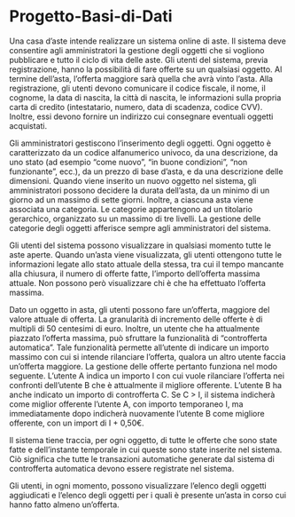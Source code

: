 # Progetto-Basi-di-Dati
Una casa d’aste intende realizzare un sistema online di aste. Il sistema deve consentire agli amministratori la gestione degli oggetti che si vogliono pubblicare e tutto il ciclo di vita delle aste. Gli utenti del sistema, previa registrazione, hanno la possibilità di fare offerte su un qualsiasi oggetto. Al termine dell’asta, l’offerta maggiore sarà quella che avrà vinto l’asta. Alla registrazione, gli utenti devono comunicare il codice fiscale, il nome, il cognome, la data di nascita, la città di nascita, le informazioni sulla propria carta di credito (intestatario, numero, data di scadenza, codice CVV). Inoltre, essi devono fornire un indirizzo cui consegnare eventuali oggetti acquistati.

Gli amministratori gestiscono l’inserimento degli oggetti. Ogni oggetto è caratterizzato da un codice alfanumerico univoco, da una descrizione, da uno stato (ad esempio “come nuovo”, “in buone condizioni”, “non funzionante”, ecc.), da un prezzo di base d’asta, e da una descrizione delle dimensioni. Quando viene inserito un nuovo oggetto nel sistema, gli amministratori possono decidere la durata dell’asta, da un minimo di un giorno ad un massimo di sette giorni. Inoltre, a ciascuna asta viene associata una categoria. Le categorie appartengono ad un titolario gerarchico, organizzato su un massimo di tre livelli. La gestione delle categorie degli oggetti afferisce sempre agli amministratori del sistema.

Gli utenti del sistema possono visualizzare in qualsiasi momento tutte le aste aperte. Quando un’asta viene visualizzata, gli utenti ottengono tutte le informazioni legate allo stato attuale della stessa, tra cui il tempo mancante alla chiusura, il numero di offerte fatte, l’importo dell’offerta massima attuale. Non possono però visualizzare chi è che ha effettuato l’offerta massima.

Dato un oggetto in asta, gli utenti possono fare un’offerta, maggiore del valore attuale di offerta. La granularità di incremento delle offerte è di multipli di 50 centesimi di euro. Inoltre, un utente che ha attualmente piazzato l’offerta massima, può sfruttare la funzionalità di “controfferta automatica”. Tale funzionalità permette all’utente di indicare un importo massimo con cui si intende rilanciare l’offerta, qualora un altro utente faccia un’offerta maggiore. La gestione delle offerte pertanto funziona nel modo seguente. L’utente A indica un importo I con cui vuole rilanciare l’offerta nei confronti dell’utente B che è attualmente il migliore offerente. L’utente B ha anche indicato un importo di controfferta C. Se C > I, il sistema indicherà come miglior offerente l’utente A, con importo temporaneo I, ma immediatamente dopo indicherà nuovamente l’utente B come migliore offerente, con un import di I + 0,50€.

Il sistema tiene traccia, per ogni oggetto, di tutte le offerte che sono state fatte e dell’instante temporale in cui queste sono state inserite nel sistema. Ciò significa che tutte le transazioni automatiche generate dal sistema di controfferta automatica devono essere registrate nel sistema.

Gli utenti, in ogni momento, possono visualizzare l’elenco degli oggetti aggiudicati e l’elenco degli oggetti per i quali è presente un’asta in corso cui hanno fatto almeno un’offerta.

